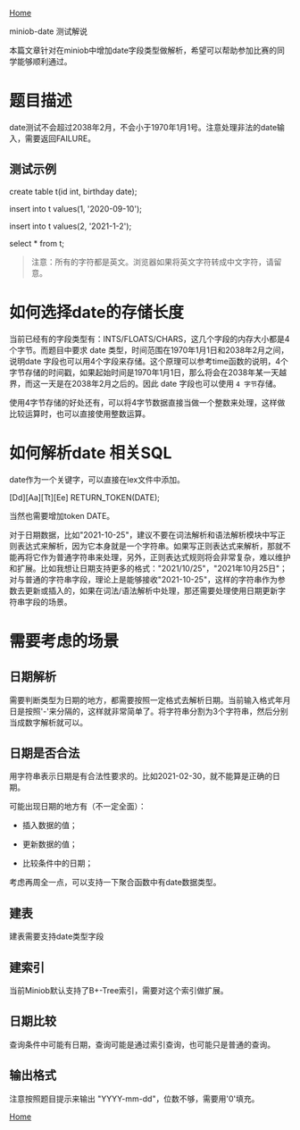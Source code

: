  [Home](index) 
 

miniob-date 测试解说

本篇文章针对在miniob中增加date字段类型做解析，希望可以帮助参加比赛的同学能够顺利通过。

# 题目描述

date测试不会超过2038年2月，不会小于1970年1月1号。注意处理非法的date输入，需要返回FAILURE。  

## 测试示例

create table t(id int, birthday date);

insert into t values(1, '2020-09-10');

insert into t values(2, '2021-1-2');

select * from t;

> 注意：所有的字符都是英文。浏览器如果将英文字符转成中文字符，请留意。

# 如何选择date的存储长度

当前已经有的字段类型有：INTS/FLOATS/CHARS，这几个字段的内存大小都是4个字节。而题目中要求 date 类型，时间范围在1970年1月1日和2038年2月之间，说明date 字段也可以用4个字段来存储。这个原理可以参考time函数的说明，4个字节存储的时间戳，如果起始时间是1970年1月1日，那么将会在2038年某一天越界，而这一天是在2038年2月之后的。因此 date 字段也可以使用 `4 字节`存储。

使用4字节存储的好处还有，可以将4字节数据直接当做一个整数来处理，这样做比较运算时，也可以直接使用整数运算。



# 如何解析date 相关SQL

date作为一个关键字，可以直接在lex文件中添加。

\[Dd\]\[Aa\]\[Tt\]\[Ee\]                         RETURN_TOKEN(DATE);

当然也需要增加token DATE。

对于日期数据，比如"2021-10-25"，建议不要在词法解析和语法解析模块中写正则表达式来解析，因为它本身就是一个字符串。如果写正则表达式来解析，那就不能再将它作为普通字符串来处理，另外，正则表达式规则将会非常复杂，难以维护和扩展。比如我想让日期支持更多的格式："2021/10/25"，"2021年10月25日"；对与普通的字符串字段，理论上是能够接收"2021-10-25"，这样的字符串作为参数去更新或插入的，如果在词法/语法解析中处理，那还需要处理使用日期更新字符串字段的场景。



# 需要考虑的场景

## 日期解析

需要判断类型为日期的地方，都需要按照一定格式去解析日期。当前输入格式年月日是按照'-'来分隔的，这样就非常简单了。将字符串分割为3个字符串，然后分别当成数字解析就可以。



## 日期是否合法

用字符串表示日期是有合法性要求的。比如2021-02-30，就不能算是正确的日期。

可能出现日期的地方有（不一定全面）：

- 插入数据的值；

- 更新数据的值；

- 比较条件中的日期；

考虑再周全一点，可以支持一下聚合函数中有date数据类型。



## 建表

建表需要支持date类型字段

## 建索引

当前Miniob默认支持了B+-Tree索引，需要对这个索引做扩展。

## 日期比较

查询条件中可能有日期，查询可能是通过索引查询，也可能只是普通的查询。



## 输出格式

注意按照题目提示来输出 "YYYY-mm-dd"，位数不够，需要用'0'填充。

 [Home](index) 
